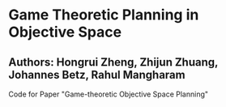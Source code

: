 # Game Theoretic Planning in Objective Space
## Authors: Hongrui Zheng, Zhijun Zhuang, Johannes Betz, Rahul Mangharam

Code for Paper "Game-theoretic Objective Space Planning"
